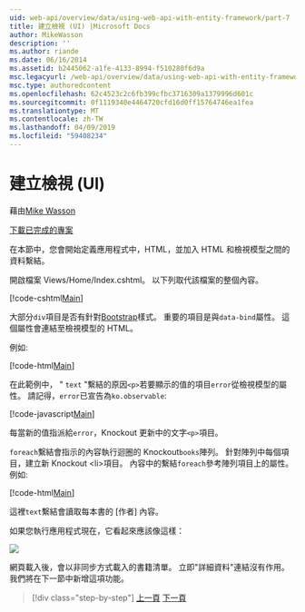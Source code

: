 ```yaml
---
uid: web-api/overview/data/using-web-api-with-entity-framework/part-7
title: 建立檢視 (UI) |Microsoft Docs
author: MikeWasson
description: ''
ms.author: riande
ms.date: 06/16/2014
ms.assetid: b2445062-a1fe-4133-8994-f510280f6d9a
msc.legacyurl: /web-api/overview/data/using-web-api-with-entity-framework/part-7
msc.type: authoredcontent
ms.openlocfilehash: 62c4523c2c6fb399cfbc3716309a1379996d601c
ms.sourcegitcommit: 0f1119340e4464720cfd16d0ff15764746ea1fea
ms.translationtype: MT
ms.contentlocale: zh-TW
ms.lasthandoff: 04/09/2019
ms.locfileid: "59408234"
---
```

# <a name="create-the-view-ui"></a>建立檢視 (UI)

藉由[Mike Wasson](https://github.com/MikeWasson)

[下載已完成的專案](https://github.com/MikeWasson/BookService)

在本節中，您會開始定義應用程式中，HTML，並加入 HTML 和檢視模型之間的資料繫結。

開啟檔案 Views/Home/Index.cshtml。 以下列取代該檔案的整個內容。

[!code-cshtml[Main](part-7/samples/sample1.cshtml)]

大部分`div`項目是否有針對[Bootstrap](http://getbootstrap.com/)樣式。 重要的項目是與`data-bind`屬性。 這個屬性會連結至檢視模型的 HTML。

例如: 

[!code-html[Main](part-7/samples/sample2.html)]

在此範例中， &quot; `text` &quot;繫結的原因`<p>`若要顯示的值的項目`error`從檢視模型的屬性。 請記得，`error`已宣告為`ko.observable`:

[!code-javascript[Main](part-7/samples/sample3.js)]

每當新的值指派給`error`，Knockout 更新中的文字`<p>`項目。

`foreach`繫結會指示的內容執行迴圈的 Knockout`books`陣列。 針對陣列中每個項目，建立新 Knockout &lt;li&gt;項目。 內容中的繫結`foreach`參考陣列項目上的屬性。 例如: 

[!code-html[Main](part-7/samples/sample4.html)]

這裡`text`繫結會讀取每本書的 [作者] 內容。

如果您執行應用程式現在，它看起來應該像這樣：

![](part-7/_static/image1.png)

網頁載入後，會以非同步方式載入的書籍清單。 立即&quot;詳細資料&quot;連結沒有作用。 我們將在下一節中新增這項功能。

> [!div class="step-by-step"]
> [上一頁](part-6.md)
> [下一頁](part-8.md)
